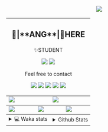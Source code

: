 <link rel="stylesheet" href="table{table-layout:fixed;word-break:break-all;}">

<p align="center">
  <picture>
    <img src="https://readme-typing-svg.herokuapp.com?size=25&duration=2500&color=8C43EA&vCenter=true&width=200&height=40&lines=%F0%9F%8C%B1ANGJustinl%F0%9F%8C%B1+!" />
  </picture>
</p>


<table align="center">
  <td colspan="6">
    <h2><p align="center">🥛|**ANG**|🥛HERE</h2>
    <p align="center">✨STUDENT</p>
    <p align="center">
    <a href="mailto:ANGJustinl@gmail.com"><img src="https://img.shields.io/badge/Email-ANGJustinl@gmail.com-6A5ACD?style=flat-square&logoColor=fff" /></a>
    <a href="https://ANGForever.top"><img src="https://img.shields.io/badge/Website-ANGForever.top-3A2ALD?style=flat-square&logoColor=fff" /></a>
    </p>
    <p align="center">Feel free to contact</p>
    <p align="center">
      <a href="https://code.visualstudio.com"><img src="https://img.shields.io/badge/-VSCode-blue?style=flat-square&logo=visualstudiocode&logoColor=fff" /></a>
      <a href="https://python.org"><img src="https://img.shields.io/badge/Python-gray?style=flat-square&logo=python&logoColor=white&color=3572A5" /></a>
      <a href="https://github.com"><img src="https://img.shields.io/badge/Lua-x?style=flat-square&logo=lua&logoColor=white&color=2C2D72" /></a>
      <a href="https://ANGForever.top"><img src="https://img.shields.io/badge/Website-x?style=flat-square&logo=about.me&logoColor=white&color=E12F00" /></a>
      <a href="https://github.com/angjustinl"><img src="http://img.shields.io/badge/Code%20Time-441%20hrs%2051%20mins-blue?style=flat-square&logoColor=white&color=7159C1" /></a>
    </p>
  </td>
<tbody>
  <tr>
    <td colspan="3"><a href="https://github.com/anuraghazra/github-readme-stats">
      <picture>
        <source media="(prefers-color-scheme: dark)" srcset="https://github-readme-stats.vercel.app/api?username=ANGJustinl&rank_icon=github&count_private=true&show_icons=true&hide_border=true&bg_color=15,f2f7fd,E0EAFC">
        <img height="100%" src="https://github-readme-stats.vercel.app/api?username=ANGJustinl&rank_icon=github&count_private=true&show_icons=true&hide_border=true&bg_color=00000000&format=long" />
      </picture>
    </a></td>
    <td colspan="3"><a href="https://github.com/denvercoder1/github-readme-streak-stats">
      <picture>
        <source media="(prefers-color-scheme: dark)" srcset="https://streak-stats.demolab.com/?user=angjustinl&mode=weekly&theme=default&hide_border=true&background=00000000">
        <img height="100%" src="https://streak-stats.demolab.com/?user=angjustinl&mode=weekly&theme=default&hide_border=true&background=00000000" />
      </picture>
    </a></td>
  </tr>
</tbody><tbody>
  <tr>
    <td colspan="2"><a href="https://github.com/vn7n24fzkq/github-profile-summary-cards">
      <picture>
        <source media="(prefers-color-scheme: dark)" srcset="http://github-profile-summary-cards-mirror.vercel.app/api/cards/repos-per-language?username=angjustinl&theme=default&border_color=0000&bg_color=0000">
        <img height="100%" src="http://github-profile-summary-cards-mirror.vercel.app/api/cards/repos-per-language?username=angjustinl&theme=default&border_color=0000&bg_color=0000" />
      </picture>
    </a></td>
    <td colspan="2"><a href="https://github.com/anuraghazra/github-readme-stats">
      <picture>
        <source media="(prefers-color-scheme: dark)" srcset="https://github-readme-stats.vercel.app/api/top-langs/?username=angjustinl&hide=javascript,html,css">
        <img height="100%" src="https://github-readme-stats.vercel.app/api/top-langs/?username=angjustinl&hide=javascript,html,css&bg_color=00000000&text_color=000000&hide_border=true" />
      </picture>
    </a></td>
    <td colspan="2"><a href="https://github.com/vn7n24fzkq/github-profile-summary-cards">
      <picture>
        <source media="(prefers-color-scheme: dark)" srcset="http://github-profile-summary-cards-mirror.vercel.app/api/cards/productive-time?username=angjustinl&utcOffset=8&theme=nord_dark&border_color=0000&bg_color=0000">
        <img height="100%" src="http://github-profile-summary-cards-mirror.vercel.app/api/cards/productive-time?username=angjustinl&utcOffset=8&theme=nord_bright&border_color=0000&bg_color=0000" />
      </picture>
    </a></td>
  </tr>
</tbody>
<tbody>
  <tr>
    <td colspan="3">
      <details>
        <summary> 💻 Waka stats</summary>
<p align="center">

<!--START_SECTION:waka-->
![Code Time](http://img.shields.io/badge/Code%20Time-459%20hrs%2040%20mins-blue)

**I'm an Early 🐤** 

```text
🌞 Morning                796 commits         █████████░░░░░░░░░░░░░░░░   37.81 % 
🌆 Daytime                577 commits         ███████░░░░░░░░░░░░░░░░░░   27.41 % 
🌃 Evening                684 commits         ████████░░░░░░░░░░░░░░░░░   32.49 % 
🌙 Night                  48 commits          █░░░░░░░░░░░░░░░░░░░░░░░░   02.28 % 
```


📊 **This Week I Spent My Time On** 

```text
🕑︎ Time Zone: Asia/Shanghai

💬 Programming Languages: 
Other                    25 hrs 59 mins      ████████████████████░░░░░   79.06 % 
Python                   4 hrs 46 mins       ████░░░░░░░░░░░░░░░░░░░░░   14.54 % 
Markdown                 1 hr 33 mins        █░░░░░░░░░░░░░░░░░░░░░░░░   04.76 % 
C++                      13 mins             ░░░░░░░░░░░░░░░░░░░░░░░░░   00.68 % 
Bash                     10 mins             ░░░░░░░░░░░░░░░░░░░░░░░░░   00.53 % 

🔥 Editors: 
Edge                     27 hrs 18 mins      █████████████████████░░░░   83.06 % 
VS Code                  4 hrs               ███░░░░░░░░░░░░░░░░░░░░░░   12.21 % 
Chrome                   1 hr 33 mins        █░░░░░░░░░░░░░░░░░░░░░░░░   04.73 % 

🐱‍💻 Projects: 
gcxl_2025                15 hrs 38 mins      ████████████░░░░░░░░░░░░░   47.55 % 
ML_learning              2 hrs 12 mins       ██░░░░░░░░░░░░░░░░░░░░░░░   06.72 % 
picamera2                2 hrs 8 mins        ██░░░░░░░░░░░░░░░░░░░░░░░   06.51 % 
openai-forward           1 hr 48 mins        █░░░░░░░░░░░░░░░░░░░░░░░░   05.52 % 
LiteLoaderQQNT_Install   1 hr 45 mins        █░░░░░░░░░░░░░░░░░░░░░░░░   05.35 % 

💻 Operating System: 
Windows                  28 hrs 42 mins      ██████████████████████░░░   87.33 % 
Linux                    4 hrs 9 mins        ███░░░░░░░░░░░░░░░░░░░░░░   12.67 % 
```

**I Mostly Code in Python** 

```text
Python                   19 repos            ██████████████░░░░░░░░░░░   57.58 % 
HTML                     5 repos             ████░░░░░░░░░░░░░░░░░░░░░   15.15 % 
JavaScript               4 repos             ███░░░░░░░░░░░░░░░░░░░░░░   12.12 % 
Go                       3 repos             ██░░░░░░░░░░░░░░░░░░░░░░░   09.09 % 
Batchfile                1 repo              █░░░░░░░░░░░░░░░░░░░░░░░░   03.03 % 
```




 Last Updated on 26/11/2024 00:47:59 UTC
<!--END_SECTION:waka-->
</p>      
</td><td colspan="3">
      <details>
        <summary> Github Stats</summary>
<p align="center">

<p align="center">
          <img src="github-metrics.svg" alt="typing-svg">
        </p>
      </details>
</td>
</table>
